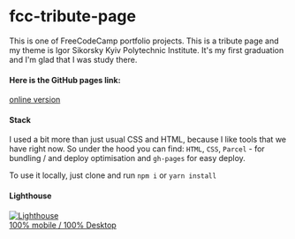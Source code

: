 # fcc-tribute-page

This is one of FreeCodeCamp portfolio projects. This is a tribute page and my theme is Igor Sikorsky Kyiv Polytechnic Institute. It's my first graduation and I'm glad that I was study there.

#### Here is the GitHub pages link:  
[online version](https://ckomop0x.github.io/fcc-tribute-page/)

#### Stack
I used a bit more than just usual CSS and HTML, because I like tools that we have right now. So under the hood you can find:
`HTML`, `CSS`, `Parcel` - for bundling / and deploy optimisation and `gh-pages` for easy deploy.

To use it locally, just clone and run `npm i` or `yarn install` 

#### Lighthouse
[![Lighthouse](https://rawgit.com/emazzotta/lighthouse-badges/master/assets/img/lighthouse.svg)](https://github.com/GoogleChrome/lighthouse)  
[100% mobile / 100% Desktop](https://developers.google.com/speed/pagespeed/insights/?url=https%3A%2F%2Fckomop0x.github.io%2Ffcc-tribute-page%2F)
